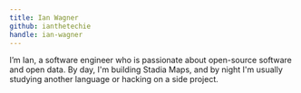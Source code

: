 ```yaml
---
title: Ian Wagner
github: ianthetechie
handle: ian-wagner
---
```


I’m Ian, a software engineer who is passionate about open-source software and open data. By day, I'm building Stadia Maps, and by night I'm usually studying another language or hacking on a side project.
